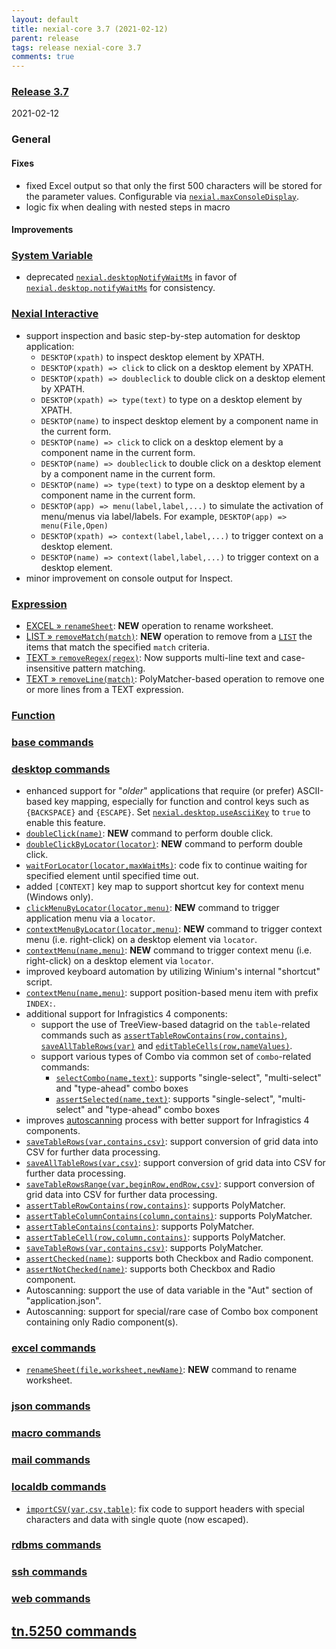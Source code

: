 ```yaml
---
layout: default
title: nexial-core 3.7 (2021-02-12)
parent: release
tags: release nexial-core 3.7
comments: true
---
```


### <a href="https://github.com/nexiality/nexial-core/releases/tag/nexial-core-v3.7_????" class="external-link" target="_nexial_link">Release 3.7</a>
2021-02-12


### General
#### Fixes
- fixed Excel output so that only the first 500 characters will be stored for the parameter values. 
  Configurable via [`nexial.maxConsoleDisplay`](../systemvars/index.html#nexial.maxConsoleDisplay).
- logic fix when dealing with nested steps in macro

#### Improvements


### [System Variable](../systemvars)
- deprecated [`nexial.desktopNotifyWaitMs`](../systemvars/content.html#nexial.desktopNotifyWaitMs) in favor of
  [`nexial.desktop.notifyWaitMs`](../systemvars/content.html#nexial.desktop.notifyWaitMs) for consistency.


### [Nexial Interactive](../interactive)
- support inspection and basic step-by-step automation for desktop application:
  - `DESKTOP(xpath)` to inspect desktop element by XPATH.
  - `DESKTOP(xpath) => click` to click on a desktop element by XPATH.
  - `DESKTOP(xpath) => doubleclick` to double click on a desktop element by XPATH.
  - `DESKTOP(xpath) => type(text)` to type on a desktop element by XPATH.
  - `DESKTOP(name)` to inspect desktop element by a component name in the current form.
  - `DESKTOP(name) => click` to click on a desktop element by a component name in the current form.
  - `DESKTOP(name) => doubleclick` to double click on a desktop element by a component name in the current form.
  - `DESKTOP(name) => type(text)` to type on a desktop element by a component name in the current form.
  - `DESKTOP(app) => menu(label,label,...)` to simulate the activation of menu/menus via label/labels. For example,
    `DESKTOP(app) => menu(File,Open)`
  - `DESKTOP(xpath) => context(label,label,...)` to trigger context on a desktop element.
  - `DESKTOP(name) => context(label,label,...)` to trigger context on a desktop element.
- minor improvement on console output for Inspect.


### [Expression](../expressions)
- [EXCEL &raquo; `renameSheet`](../expressions/EXCELexpression#renamesheetworksheetnewname): **NEW** operation to 
  rename worksheet.
- [LIST &raquo; `removeMatch(match)`](../expressions/LISTexpression#removematchmatch): **NEW** operation to remove from 
  a [`LIST`](../expressions/LISTexpression) the items that match the specified `match` criteria.
- [TEXT &raquo; `removeRegex(regex)`](../expressions/TEXTexpression#removeregexregexmultilinecasesensitive): Now 
  supports multi-line text and case-insensitive pattern matching.
- [TEXT &raquo; `removeLine(match)`](../expressions/TEXTexpression#removelinematch): PolyMatcher-based operation to 
  remove one or more lines from a TEXT expression.


### [Function](../functions)

 
### [base commands](../commands/base)


### [desktop commands](../commands/desktop)
- enhanced support for "_older_" applications that require (or prefer) ASCII-based key mapping, especially for function
  and control keys such as `{BACKSPACE}` and `{ESCAPE}`. Set 
  [`nexial.desktop.useAsciiKey`](../systemvars/index.html#nexial.destop.useAsciiKey) to `true` to enable this feature.
- [`doubleClick(name)`](../commands/desktop/doubleClick(name)): **NEW** command to perform double click.
- [`doubleClickByLocator(locator)`](../commands/desktop/doubleClickByLocator(locator)): **NEW** command to perform 
  double click.
- [`waitForLocator(locator,maxWaitMs)`](../commands/desktop/waitForLocator(locator,maxWaitMs)): code fix to continue 
  waiting for specified element until specified time out.
- added `[CONTEXT]` key map to support shortcut key for context menu (Windows only).
- [`clickMenuByLocator(locator,menu)`](../commands/desktop/clickMenuByLocator(locator,menu)): **NEW** command to trigger
  application menu via a `locator`.
- [`contextMenuByLocator(locator,menu)`](../commands/desktop/contextMenuByLocator(locator,menu)): **NEW** command to
  trigger context menu (i.e. right-click) on a desktop element via `locator`.
- [`contextMenu(name,menu)`](../commands/desktop/contextMenu(locator,menu)): **NEW** command to
  trigger context menu (i.e. right-click) on a desktop element via `locator`.
- improved keyboard automation by utilizing Winium's internal "shortcut" script.
- [`contextMenu(name,menu)`](../commands/desktop/contextMenu(locator,menu)): support position-based menu item with prefix
  `INDEX:`.
- additional support for Infragistics 4 components:
  - support the use of TreeView-based datagrid on the `table`-related commands such as 
    [`assertTableRowContains(row,contains)`](../commands/desktop/assertTableRowContains(row,contains)), 
    [`saveAllTableRows(var)`](../commands/desktop/saveAllTableRows(var)) and 
    [`editTableCells(row,nameValues)`](../commands/desktop/editTableCells(row,nameValues)).
  - support various types of Combo via common set of `combo`-related commands:
    - [`selectCombo(name,text)`](../commands/desktop/selectCombo(name,text)): supports "single-select", "multi-select" 
      and "type-ahead" combo boxes
    - [`assertSelected(name,text)`](../commands/desktop/assertSelected(name,text)): supports "single-select", 
      "multi-select" and "type-ahead" combo boxes
- improves [autoscanning](../commands/desktop/configureDesktopApplication#the-benefit-of-autoscan) process with better
  support for Infragistics 4 components.
- [`saveTableRows(var,contains,csv)`](../commands/desktop/saveTableRows(var,contains,csv)): support conversion of grid
  data into CSV for further data processing.
- [`saveAllTableRows(var,csv)`](../commands/desktop/saveAllTableRows(var,csv)): support conversion of grid data into 
  CSV for further data processing.
- [`saveTableRowsRange(var,beginRow,endRow,csv)`](../commands/desktop/saveTableRowsRange(var,beginRow,endRow,csv)): 
  support conversion of grid data into CSV for further data processing.
- [`assertTableRowContains(row,contains)`](../commands/desktop/assertTableRowContains(row,contains)): supports PolyMatcher.
- [`assertTableColumnContains(column,contains)`](../commands/desktop/assertTableColumnContains(column,contains)): 
  supports PolyMatcher.
- [`assertTableContains(contains)`](../commands/desktop/assertTableContains(contains)): supports PolyMatcher.
- [`assertTableCell(row,column,contains)`](../commands/desktop/assertTableCell(row,column,contains)): supports PolyMatcher.
- [`saveTableRows(var,contains,csv)`](../commands/desktop/saveTableRows(var,contains,csv)): supports PolyMatcher.
- [`assertChecked(name)`](../commands/desktop/assertChecked(name)): supports both Checkbox and Radio component.
- [`assertNotChecked(name)`](../commands/desktop/assertNotChecked(name)): supports both Checkbox and Radio component.
- Autoscanning: support the use of data variable in the "Aut" section of "application.json".
- Autoscanning: support for special/rare case of Combo box component containing only Radio component(s).


### [excel commands](../commands/excel)
- [`renameSheet(file,worksheet,newName)`](../commands/excel/renameSheet(file,worksheet,newName)): **NEW** command to 
  rename worksheet.


### [json commands](../commands/json)


### [macro commands](../commands/macro)


### [mail commands](../commands/mail)


### [localdb commands](../commands/localdb)
- [`importCSV(var,csv,table)`](../commands/localdb/importCSV(var,csv,table)): fix code to support headers with 
  special characters and data with single quote (now escaped).


### [rdbms commands](../commands/rdbms)


### [ssh commands](../commands/ssh)


### [web commands](../commands/web)


## [tn.5250 commands](../commands/tn.5250)
